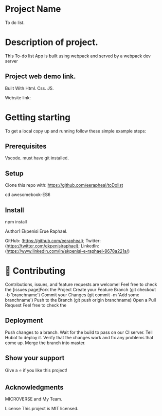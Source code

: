 
# Project Name 
To do list.

# Description of project.
This To-do list App is built using webpack and served by a webpack dev server

## Project web demo link. 


Built With Html. Css. JS.

Website link: 

# Getting starting 
To get a local copy up and running follow these simple example steps:

## Prerequisites
 Vscode. 
 must have git installed.

## Setup 
Clone this repo with:
https://github.com/eerapheal/toDolist

cd awesomebook-ES6

## Install 
npm install

Author1 Ekpenisi Erue Raphael.

GitHub: (https://github.com/eerapheal); 
Twitter: (https://twitter.com/ekpenisiraphael); 
LinkedIn: (https://www.linkedin.com/in/ekpenisi-e-raphael-9678a221a/)

# 🤝 Contributing
 Contributions, issues, and feature requests are welcome! Feel free to check the [issues page]Fork the Project Create your Feature Branch (git checkout -b 'branchname') Commit your Changes (git commit -m 'Add some branchname') Push to the Branch (git push origin branchname) Open a Pull Request Feel free to check the

 ## Deployment
  Push changes to a branch. Wait for the build to pass on our CI server. Tell Hubot to deploy it. Verify that the changes work and fix any problems that come up. Merge the branch into master.

## Show your support 
Give a ⭐️ if you like this project!

## Acknowledgments 
MICROVERSE and My Team.

License This project is MIT licensed.
